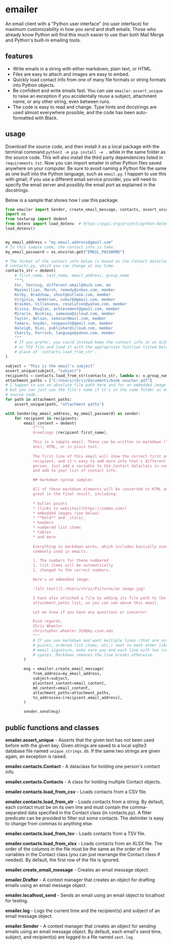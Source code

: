 # emailer

An email client with a "Python user interface" (no user interface) for maximum customizability in how you send and draft emails. Those who already know Python will find this much easier to use than both Mail Merge and Python's built-in emailing tools.

## features

* Write emails in a string with either markdown, plain text, or HTML.
* Files are easy to attach and images are easy to embed.
* Quickly load contact info from one of many file formats or string formats into Python objects.
* Be confident and write emails fast. You can use `emailer.assert_unique` to raise an exception if you accidentally reuse a subject, attachment name, or any other string, even between runs.
* The code is easy to read and change. Type hints and docstrings are used almost everywhere possible, and the code has been auto-formatted with Black.

## usage

Download the source code, and then install it as a local package with the terminal command `python3 -m pip install -e .` while in the same folder as the source code. This will also install the third party dependencies listed in `requirements.txt`. Now you can import emailer in other Python files saved anywhere on your computer. Be sure to avoid naming a Python file the same as one built into the Python language, such as `email.py`. I happen to use this with gmail; if you use a different email service provider, you will need to specify the email server and possibly the email port as explained in the docstrings.

Below is a sample that shows how I use this package.

```python
from emailer import Sender, create_email_message, contacts, assert_unique
import os
from textwrap import dedent
from dotenv import load_dotenv  # https://pypi.org/project/python-dotenv/
load_dotenv()


my_email_address = "my.email.address@gmail.com"
# In this sample code, the contact info is fake.
my_email_password = os.environ.get("EMAIL_PASSWORD")

# The format of the contact info below is based on the Contact dataclass in
# contacts.py, which you can change at any time.
contacts_str = dedent(
    # first_name, last_name, email_address, group_name
    """\
    For, Testing, different.email@duck.com, me
    Maximillian, Marsh, remedy@inbox.com, member
    Kolby, Bradshaw, shout@outlook.com, member
    Virginia, Andersen, suburb@gmail.com, member
    Braiden, Villanueva, resolution@yahoo.com, member
    Alissa, Douglas, achievement@gmail.com, member
    Miracle, Buckley, someone@icloud.com, member
    Taylor, Nelson, seminar@mail.com, member
    Tamara, Snyder, reappoint@gmail.com, member
    Haleigh, Rios, publisher@icloud.com, member
    Charity, Parrish, language@yahoo.com, member
    """
    # If you prefer, you could instead keep the contact info in an XLSX, CSV,
    # or TSV file and load it with the appropriate function listed below in
    # place of `contacts.load_from_str`.
)

subject = "This is the email's subject"
assert_unique(subject, "subject")
recipients = contacts.load_from_str(contacts_str, lambda x: x.group_name == "me")
attachment_paths = ["C:/Users/chris/Documents/book voucher.pdf"]
# I happen to use an absolute file path here and for an embedded image below,
# but you can just use the file's name if it's in the same folder as emailer's
# source code.
for path in attachment_paths:
    assert_unique(path, "attachment paths")

with Sender(my_email_address, my_email_password) as sender:
    for recipient in recipients:
        email_content = dedent(
            f"""\
            Greetings {recipient.first_name},

            This is a sample email. These can be written in markdown (like this
            one), HTML, or in plain text.
            
            The first line of this email will show the correct first name for each
            recipient, and it's easy to add more info that's different for each
            person. Just add a variable to the Contact dataclass in contacts.py
            and add to your list of contact info.

            ## markdown syntax samples

            All of these markdown elements will be converted to HTML and will look
            great in the final result, including:
            
            * bullet points
            * [links to websites](https://zombo.com/)
            * embedded images (see below)
            * **bold** and _italic_
            * headers
            * numbered list items
            * tables
            * and more
            
            Everything in markdown works, which includes basically everything
            commonly used in emails.

            1. The numbers for these numbered
            1. list items will be automatically
            1. changed to the correct numbers.

            Here's an embedded image:

            ![alt text](C:/Users/chris/Pictures/an image.jpg)

            I have also attached a file by adding its file path to the
            attachment_paths list, as you can see above this email.

            Let me know if you have any questions or concerns!

            Kind regards,  
            Chris Wheeler  
            christopher.wheeler.320@my.csun.edu  
            """
            # If you use markdown and want multiple lines (that are not bullet
            # points, ordered list items, etc.) next to each other like in the
            # email signature, make sure you end each line with two (or more)
            # spaces. Markdown removes the line breaks otherwise.
        )

        msg = emailer.create_email_message(
            from_address=my_email_address,
            subject=subject,
            plaintext_content=email_content,
            md_content=email_content,
            attachment_paths=attachment_paths,
            to_addresses=[recipient.email_address],
        )

        sender.send(msg)

```

## public functions and classes

**emailer.assert_unique** - Asserts that the given text has not been used before with the given key. Given strings are saved to a local sqlite3 database file named `unique_strings.db`. If the same two strings are given again, an exception is raised.

**emailer.contacts.Contact** - A dataclass for holding one person's contact info.

**emailer.contacts.Contacts** - A class for holding multiple Contact objects.

**emailer.contacts.load_from_csv** - Loads contacts from a CSV file.

**emailer.contacts.load_from_str** - Loads contacts from a string. By default, each contact must be on its own line and must contain the comma-separated data specified in the Contact class (in contacts.py). A filter predicate can be provided to filter out some contacts. The delimiter is easy to change from commas to anything else.

**emailer.contacts.load_from_tsv** - Loads contacts from a TSV file.

**emailer.contacts.load_from_xlsx** - Loads contacts from an XLSX file. The order of the columns in the file must be the same as the order of the variables in the Contact class (you can just rearrange the Contact class if needed). By default, the first row of the file is ignored.

**emailer.create_email_message** - Creates an email message object.

**emailer.Drafter** - A context manager that creates an object for drafting emails using an email message object.

**emailer.localhost_send** - Sends an email using an email object to localhost for testing.

**emailer.log** - Logs the current time and the recipient(s) and subject of an email message object.

**emailer.Sender** - A context manager that creates an object for sending emails using an email message object. By default, each email's send time, subject, and recipient(s) are logged to a file named `sent.log`.
